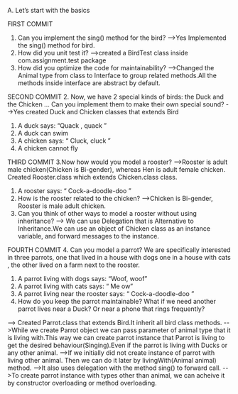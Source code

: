 A. Let’s start with the basics

FIRST COMMIT
1. Can you implement the sing() method for the bird?
-->Yes Implemented the sing() method for bird.
1. How did you unit test it?
-->created a BirdTest class inside com.assignment.test package
2. How did you optimize the code for maintainability?
-->Changed the Animal type from class to Interface to group related methods.All the methods inside interface are abstract by default.

SECOND COMMIT
2. Now, we have 2 special kinds of birds: the Duck and the Chicken ... Can you
implement them to make their own special sound?
-->Yes created Duck and Chicken classes that extends Bird
1. A duck says: “Quack , quack ”
2. A duck can swim
3. A chicken says: “ Cluck, cluck ”
4. A chicken cannot fly 

THIRD COMMIT
3.Now how would you model a rooster?
-->Rooster is adult male chicken(Chicken is Bi-gender), whereas Hen is adult female chicken. Created Rooster.class which extends Chicken.class class.
1. A rooster says: “ Cock-a-doodle-doo ”
2. How is the rooster related to the chicken?
-->Chicken is Bi-gender, Rooster is male adult chicken.
3. Can you think of other ways to model a rooster without using inheritance?
--> We can use Delegation that is Alternative to Inheritance.We can  use an object of Chicken class as an instance variable, and forward messages to the instance.

FOURTH COMMIT
4. Can you model a parrot? We are specifically interested in three parrots, one that lived
in a house with dogs one in a house with cats , the other lived on a farm next to
the rooster.
1. A parrot living with dogs says: “Woof, woof”
2. A parrot living with cats says: “ Me ow”
3. A parrot living near the rooster says: “ Cock-a-doodle-doo ”
4. How do you keep the parrot maintainable? What if we need another parrot lives
near a Duck? Or near a phone that rings frequently?

--> Created Parrot.class that extends Bird.It inherit all bird class methods. 
-->While we create Parrot object we can pass parameter of animal type that it is living with.This way we can create parrot instance that Parrot is living to get the desired behaviour(Singing).Even if the parrot is living with Ducks or any other animal.
-->If we initially did not create instance of parrot with living other animal. Then we can do it later by livingWith(Animal animal) method. 
-->It also uses delegation with the method sing() to forward call.
-->To create parrot instance with types other than animal, we can acheive it by constructor overloading or method overloading.